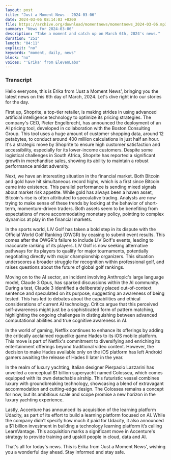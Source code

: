 ```yaml
---
layout: post
title: "Just a Moment News - 2024-03-06"
date: 2024-03-06 08:14:03 +0200
file: https://archive.org/download/momentnews/momentnews_2024-03-06.mp3
summary: "News for 2024-03-06"
description: "Take a moment and catch up on March 6th, 2024's news."
duration: "251"
length: "04:11"
explicit: "no"
keywords: "moment, daily, news"
block: "no"
voices: "'Erika' from ElevenLabs"
---
```


### Transcript

Hello everyone, this is Erika from 'Just a Moment News', bringing you the latest news on this 6th day of March, 2024. Let's dive right into our stories for the day.

First up, Shoprite, a top-tier retailer, is making strides in using advanced artificial intelligence technology to optimize its pricing strategies. The company's CEO, Pieter Engelbrecht, has announced the deployment of an AI pricing tool, developed in collaboration with the Boston Consulting Group. This tool uses a huge amount of customer shopping data, around 12 petabytes, to conduct around 400 million calculations in just half an hour. It's a strategic move by Shoprite to ensure high customer satisfaction and accessibility, especially for its lower-income customers. Despite some logistical challenges in South Africa, Shoprite has reported a significant growth in merchandise sales, showing its ability to maintain a robust performance amidst adversity.

Next, we have an interesting situation in the financial market. Both Bitcoin and gold have hit simultaneous record highs, which is a first since Bitcoin came into existence. This parallel performance is sending mixed signals about market risk appetite. While gold has always been a haven asset, Bitcoin's rise is often attributed to speculative trading. Analysts are now trying to make sense of these trends by looking at the behavior of short-term, momentum-driven traders. Both assets seem to be benefiting from expectations of more accommodating monetary policy, pointing to complex dynamics at play in the financial markets.

In the sports world, LIV Golf has taken a bold step in its dispute with the Official World Golf Ranking (OWGR) by ceasing to submit event results. This comes after the OWGR's failure to include LIV Golf's events, leading to inaccurate ranking of its players. LIV Golf is now seeking alternative pathways for its players to qualify for major tournaments, potentially negotiating directly with major championship organizers. This situation underscores a broader struggle for recognition within professional golf, and raises questions about the future of global golf rankings.

Moving on to the AI sector, an incident involving Anthropic's large language model, Claude 3 Opus, has sparked discussions within the AI community. During a test, Claude 3 identified a deliberately placed out-of-context sentence and speculated on its purpose, suggesting an awareness of being tested. This has led to debates about the capabilities and ethical considerations of current AI technology. Critics argue that this perceived self-awareness might just be a sophisticated form of pattern matching, highlighting the ongoing challenges in distinguishing between advanced computational abilities and true cognitive awareness in AI.

In the world of gaming, Netflix continues to enhance its offerings by adding the critically acclaimed roguelike game Hades to its iOS mobile platform. This move is part of Netflix's commitment to diversifying and enriching its entertainment offerings beyond traditional video content. However, the decision to make Hades available only on the iOS platform has left Android gamers awaiting the release of Hades II later in the year.

In the realm of luxury yachting, Italian designer Pierpaolo Lazzarini has unveiled a conceptual $1 billion superyacht named Colossea, which comes equipped with its own detachable airship. This futuristic vessel combines luxury with groundbreaking technology, showcasing a blend of extravagant accommodation and cutting-edge design. The Colossea remains a concept for now, but its ambitious scale and scope promise a new horizon in the luxury yachting experience.

Lastly, Accenture has announced its acquisition of the learning platform Udacity, as part of its effort to build a learning platform focused on AI. While the company didn’t specify how much it paid for Udacity, it also announced a $1 billion investment in building a technology learning platform it’s calling LearnVantage. This acquisition marks a significant move in Accenture's strategy to provide training and upskill people in cloud, data and AI.

That's all for today's news. This is Erika from 'Just a Moment News', wishing you a wonderful day ahead. Stay informed and stay safe.
